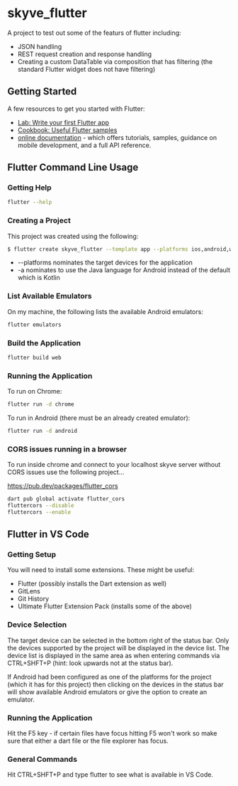 # skyve_flutter

A project to test out some of the featurs of flutter including:

* JSON handling
* REST request creation and response handling
* Creating a custom DataTable via composition that has filtering (the standard Flutter widget does not have filtering)

## Getting Started

A few resources to get you started with Flutter:

- [Lab: Write your first Flutter app](https://flutter.dev/docs/get-started/codelab)
- [Cookbook: Useful Flutter samples](https://flutter.dev/docs/cookbook)
- [online documentation](https://flutter.dev/docs) - which offers tutorials,
samples, guidance on mobile development, and a full API reference.


## Flutter Command Line Usage

### Getting Help

```bash
flutter --help
```

### Creating a Project

This project was created using the following:

```bash
$ flutter create skyve_flutter --template app --platforms ios,android,web -a java --org org.skyve
```

* --platforms nominates the target devices for the application
* -a nominates to use the Java  language for Android instead of the default which is Kotlin

### List Available Emulators

On my machine, the following lists the available Android emulators:

```bash
flutter emulators
```

### Build the Application

```bash
flutter build web
```

### Running the Application

To run on Chrome:
```bash
flutter run -d chrome
```

To run in Android (there must be an already created emulator):
```bash
flutter run -d android
```

### CORS issues running in a browser

To run inside chrome and connect to your localhost skyve server without CORS issues use the following project...

https://pub.dev/packages/flutter_cors

```bash
dart pub global activate flutter_cors
fluttercors --disable
fluttercors --enable
```

## Flutter in VS Code

### Getting Setup

You will need to install some extensions. These might be useful:

* Flutter (possibly installs the Dart extension as well)
* GitLens
* Git History
* Ultimate Flutter Extension Pack (installs some of the above)

### Device Selection

The target device can be selected in the bottom right of the status bar. Only the devices supported by the project will be displayed in the device list. The device list is displayed in the same area as when entering commands via CTRL+SHFT+P (hint: look upwards not at the status bar).

If Android had been configured as one of the platforms for the project (which it has for this project) then clicking on the devices in the status bar will show available Android emulators or give the option to create an emulator.

### Running the Application

Hit the F5 key - if certain files have focus hitting F5 won't work so make sure that either a dart file or the file explorer has focus.

### General Commands

Hit CTRL+SHFT+P and type flutter to see what is available in VS Code.

